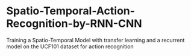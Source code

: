 # Spatio-Temporal-Action-Recognition-by-RNN-CNN
Training a Spatio-Temporal Model with transfer learning and a recurrent model on the UCF101 dataset for action recognition
